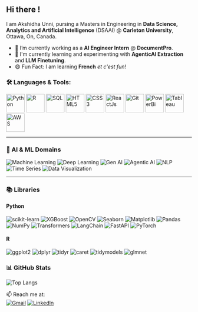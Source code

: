 ## Hi there !
I am Akshidha Unni, pursing a Masters in Engineering in **Data Science, Analytics and Artificial Intelligence** (DSAAI) @ **Carleton University**, Ottawa, On, Canada.
- 🔭 I’m currently working as a **AI Engineer Intern** @ **DocumentPro**.
- 🌱 I'm currently learning and experimenting with **AgenticAI Extraction** and **LLM Finetuning**.
- 😄 Fun Fact: I am learning **French** _et c'est fun_!
 
 ### 🛠️ Languages & Tools:  
 <p align="left">
  <img src="https://cdn.jsdelivr.net/gh/devicons/devicon/icons/python/python-original.svg" alt="Python" width="50" height="50"/>
  <img src="https://cdn.jsdelivr.net/gh/devicons/devicon/icons/r/r-original.svg" alt="R" width="50" height="50"/>
  <img src="https://cdn.jsdelivr.net/gh/devicons/devicon/icons/mysql/mysql-original.svg" alt="SQL" width="50" height="50"/>
  <img src="https://cdn.jsdelivr.net/gh/devicons/devicon/icons/html5/html5-original.svg" alt="HTML5" width="50" height="50"/>
  <img src="https://cdn.jsdelivr.net/gh/devicons/devicon/icons/css3/css3-original.svg" alt="CSS3" width="50" height="50"/>
  <img src ="https://cdn.jsdelivr.net/gh/devicons/devicon/icons/react/react-original.svg" alt="ReactJs" width="50" height="50"/>
  <img src="https://cdn.jsdelivr.net/gh/devicons/devicon/icons/git/git-original.svg" alt="Git" width="50" height="50"/>
  <img src="[https://img.icons8.com/color/48/power-bi.png" alt="PowerBi" width="50" height="50"/>
  <img src="[https://img.icons8.com/color/48/tableau-software.png" alt="Tableau" width="50" height="50"/>
  <img src="[https://cdn.jsdelivr.net/gh/devicons/devicon/icons/amazonwebservices/amazonwebservices-original.svg" alt="AWS" width="50" height="50"/>

---
</p>

### 🤖 AI & ML Domains
![Machine Learning](https://img.shields.io/badge/Machine%20Learning-blue?style=flat-square&logo=scikit-learn&logoColor=white)
![Deep Learning](https://img.shields.io/badge/Deep%20Learning-darkblue?style=flat-square&logo=pytorch&logoColor=white)
![Gen AI](https://img.shields.io/badge/Generative%20AI-black?style=flat-square&logo=OpenAI&logoColor=white)
![Agentic AI](https://img.shields.io/badge/Agentic%20AI-purple?style=flat-square&logo=autogpt&logoColor=white)
![NLP](https://img.shields.io/badge/Natural%20Language%20Processing-green?style=flat-square&logo=spacy&logoColor=white)
![Time Series](https://img.shields.io/badge/Time%20Series-ff7f50?style=flat-square&logo=clockify&logoColor=white)
![Data Visualization](https://img.shields.io/badge/Data%20Visualization-teal?style=flat-square&logo=plotly&logoColor=white)

---

### 📚 Libraries

#### Python
![scikit-learn](https://img.shields.io/badge/scikit--learn-F7931E?style=flat-square&logo=scikit-learn&logoColor=white)
![XGBoost](https://img.shields.io/badge/XGBoost-d9534f?style=flat-square)
![OpenCV](https://img.shields.io/badge/OpenCV-5C3EE8?style=flat-square&logo=opencv&logoColor=white)
![Seaborn](https://img.shields.io/badge/Seaborn-3776AB?style=flat-square)
![Matplotlib](https://img.shields.io/badge/Matplotlib-0080CD?style=flat-square)
![Pandas](https://img.shields.io/badge/Pandas-150458?style=flat-square&logo=pandas&logoColor=white)
![NumPy](https://img.shields.io/badge/NumPy-013243?style=flat-square&logo=numpy&logoColor=white)
![Transformers](https://img.shields.io/badge/HuggingFace%20Transformers-yellow?style=flat-square&logo=huggingface&logoColor=black)
![LangChain](https://img.shields.io/badge/LangChain-black?style=flat-square)
![FastAPI](https://img.shields.io/badge/FastAPI-009688?style=flat-square&logo=fastapi&logoColor=white)
![PyTorch](https://img.shields.io/badge/PyTorch-EE4C2C?style=flat-square&logo=pytorch&logoColor=white)

#### R
![ggplot2](https://img.shields.io/badge/ggplot2-2C3E50?style=flat-square)
![dplyr](https://img.shields.io/badge/dplyr-1F77B4?style=flat-square)
![tidyr](https://img.shields.io/badge/tidyr-17BECF?style=flat-square)
![caret](https://img.shields.io/badge/caret-FF7F0E?style=flat-square)
![tidymodels](https://img.shields.io/badge/tidymodels-8E44AD?style=flat-square)
![glmnet](https://img.shields.io/badge/glmnet-C0392B?style=flat-squaree)

### 📊 GitHub Stats

![Top Langs](https://github-readme-stats.vercel.app/api/top-langs/?username=akshidha-unni&layout=compact&theme=tokyonight)

📫 Reach me at:  
[![Gmail](https://img.shields.io/badge/Gmail-akshidha2002@gmail.com-red?style=flat&logo=gmail)](mailto:akshidha2002@gmail.com) [![LinkedIn](https://img.shields.io/badge/LinkedIn-Akshidha_Unni-blue?style=flat&logo=linkedin)](https://www.linkedin.com/in/akshidha-unni-5669271b0/)  

